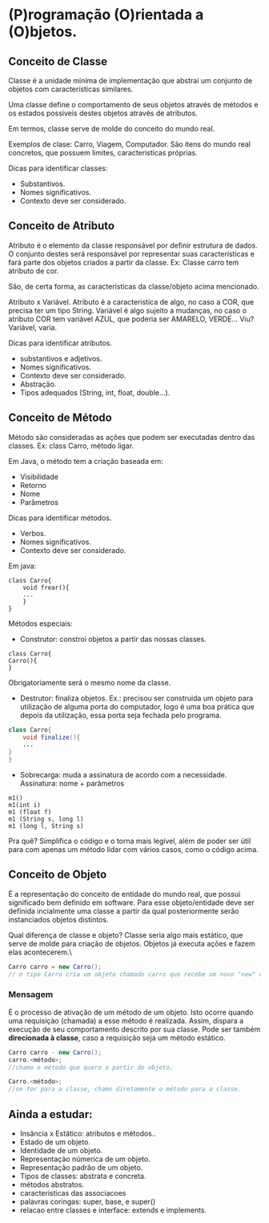 # (P)rogramação (O)rientada a (O)bjetos.

## Conceito de Classe
Classe é a unidade miníma de implementação
que abstrai um conjunto de objetos com características similares.

Uma classe define o comportamento de seus objetos através de métodos
e os estados possíveis destes objetos através de atributos.

Em termos, classe serve de molde do conceito do mundo real. 

Exemplos de clase: Carro, Viagem, Computador. São itens do mundo real concretos,
que possuem limites, caracteristicas próprias.

Dicas para identificar classes:
- Substantivos. 
- Nomes significativos.
- Contexto deve ser considerado.


## Conceito de Atributo
Atributo é o elemento da classe responsável por definir estrutura de dados.
O conjunto destes será responsável por representar suas características e fará parte
dos objetos criados a partir da classe.
Ex: Classe carro tem atributo de cor.

São, de certa forma, as caracteristicas da classe/objeto acima mencionado.
 
Atributo x Variável.
Atributo é a caracteristica de algo, no caso a COR, que precisa ter um tipo String.
Variável é algo sujeito a mudanças, no caso o atributo COR tem variável AZUL,
que poderia ser AMARELO, VERDE... Viu? Variável, varia.

Dicas para identificar atributos.

- substantivos e adjetivos.
- Nomes significativos.
- Contexto deve ser considerado.
- Abstração.
- Tipos adequados (String, int, float, double...).

## Conceito de Método
Método são consideradas as ações que podem ser executadas
dentro das classes. Ex: class Carro, método ligar.

Em Java, o método tem a criação baseada em:

- Visibilidade
- Retorno
- Nome 
- Parâmetros

Dicas para identificar métodos.

- Verbos.
- Nomes significativos.
- Contexto deve ser considerado.

Em java:
~~~
class Carro{
    void frear(){
    ...
    }
}
~~~
Métodos especiais:
 
- Construtor: constroi objetos a partir das nossas classes.
~~~
class Carro{
Carro(){
}
~~~
Obrigatoriamente será o mesmo nome da classe.

- Destrutor: finaliza objetos. Ex.: precisou ser construida
 um objeto para utilização de alguma porta do computador, logo 
é uma boa prática que depois da utilização, essa porta seja fechada pelo programa.

~~~Java
class Carro{
    void finalize(){
    ... 
}
} 
~~~

- Sobrecarga: muda a assinatura de acordo com a necessidade.
Assinatura: nome + parâmetros

~~~Java:
m1()
m1(int i)
m1 (float f)
m1 (String s, long l)
m1 (long l, String s)
~~~

Pra quê? Simplifica o código e o torna mais legível, além de poder
ser útil para com apenas um método lidar com vários casos, como o código acima.

## Conceito de Objeto
É a representação do conceito de entidade do mundo real, que possui
significado bem definido em software. Para esse objeto/entidade deve ser definida incialmente uma classe
a partir da qual posteriormente serão instanciados objetos distintos.

Qual diferença de classe e objeto?
Classe seria algo mais estático, que serve de molde para criação de objetos. 
Objetos já executa ações e fazem elas acontecerem.\

~~~Java
Carro carro = new Carro();
// o tipo Carro cria um objeto chamado carro que recebe um novo "new" objeto Carro sem parâmetros.
~~~

### Mensagem

É o processo de ativação de um método de um objeto. 
Isto ocorre quando uma requisiçào (chamada) a esse método é realizada.
Assim, dispara a execução de seu comportamento descrito por sua classe.
Pode ser também **direcionada à classe**, caso a requisição seja um método estático.

~~~Java
Carro carro - new Carro();
carro.<método>;
//chamo o método que quero a partir do objeto.

Carro.<método>;
//se for para a classe, chamo diretamente o método para a classe.
~~~


## Ainda a estudar:

- Insância x Estático: atributos e métodos..
- Estado de um objeto.
- Identidade de um objeto.
- Representação númerica de um objeto.
- Representação padrão de um objeto.
- Tipos de classes: abstrata e concreta.
- métodos abstratos.
- caracteristicas das associacoes
- palavras coringas: super, base, e super()
- relacao entre classes e interface: extends e implements.
